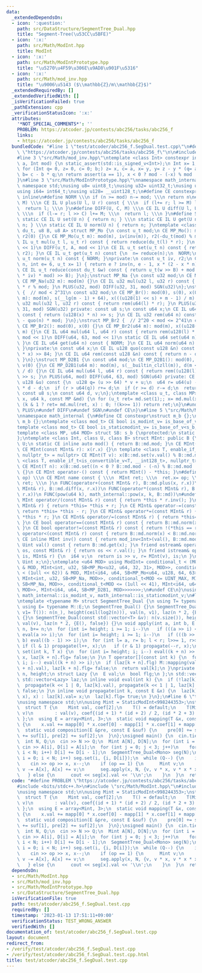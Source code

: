 ```yaml
---
data:
  _extendedDependsOn:
  - icon: ':question:'
    path: src/DataStructure/SegmentTree_Dual.hpp
    title: "Segment-Tree(\u53CC\u5BFE)"
  - icon: ':x:'
    path: src/Math/ModInt.hpp
    title: ModInt
  - icon: ':x:'
    path: src/Math/ModIntPrototype.hpp
    title: "\u5270\u4F59\u306E\u9AD8\u901F\u5316"
  - icon: ':x:'
    path: src/Math/mod_inv.hpp
    title: "\u9006\u5143 ($\\mathbb{Z}/m\\mathbb{Z}$)"
  _extendedRequiredBy: []
  _extendedVerifiedWith: []
  _isVerificationFailed: true
  _pathExtension: cpp
  _verificationStatusIcon: ':x:'
  attributes:
    '*NOT_SPECIAL_COMMENTS*': ''
    PROBLEM: https://atcoder.jp/contests/abc256/tasks/abc256_f
    links:
    - https://atcoder.jp/contests/abc256/tasks/abc256_f
  bundledCode: "#line 1 \"test/atcoder/abc256_f.SegDual.test.cpp\"\n#define PROBLEM\
    \ \"https://atcoder.jp/contests/abc256/tasks/abc256_f\"\n\n#include <bits/stdc++.h>\n\
    #line 3 \"src/Math/mod_inv.hpp\"\ntemplate <class Int> constexpr inline Int mod_inv(Int\
    \ a, Int mod) {\n static_assert(std::is_signed_v<Int>);\n Int x= 1, y= 0, b= mod;\n\
    \ for (Int q= 0, z= 0, c= 0; b;) z= x, c= a, x= y, y= z - y * (q= a / b), a= b,\
    \ b= c - b * q;\n return assert(a == 1), x < 0 ? mod - (-x) % mod : x % mod;\n\
    }\n#line 3 \"src/Math/ModIntPrototype.hpp\"\nnamespace math_internal {\nusing\
    \ namespace std;\nusing u8= uint8_t;\nusing u32= uint32_t;\nusing u64= uint64_t;\n\
    using i64= int64_t;\nusing u128= __uint128_t;\n#define CE constexpr\n#define IL\
    \ inline\n#define NORM \\\n if (n >= mod) n-= mod; \\\n return n\n#define PLUS(U,\
    \ M) \\\n CE IL U plus(U l, U r) const { \\\n  if (l+= r; l >= M) l-= M; \\\n\
    \  return l; \\\n }\n#define DIFF(U, C, M) \\\n CE IL U diff(U l, U r) const {\
    \ \\\n  if (l-= r; l >> C) l+= M; \\\n  return l; \\\n }\n#define SGN(U) \\\n\
    \ static CE IL U set(U n) { return n; } \\\n static CE IL U get(U n) { return\
    \ n; } \\\n static CE IL U norm(U n) { return n; }\ntemplate <class u_t, class\
    \ du_t, u8 B, u8 A> struct MP_Mo {\n const u_t mod;\n CE MP_Mo(): mod(0), iv(0),\
    \ r2(0) {}\n CE MP_Mo(u_t m): mod(m), iv(inv(m)), r2(-du_t(mod) % mod) {}\n CE\
    \ IL u_t mul(u_t l, u_t r) const { return reduce(du_t(l) * r); }\n PLUS(u_t, mod\
    \ << 1)\n DIFF(u_t, A, mod << 1)\n CE IL u_t set(u_t n) const { return mul(n,\
    \ r2); }\n CE IL u_t get(u_t n) const {\n  n= reduce(n);\n  NORM;\n }\n CE IL\
    \ u_t norm(u_t n) const { NORM; }\nprivate:\n const u_t iv, r2;\n CE u_t inv(u_t\
    \ n, int e= 6, u_t x= 1) { return e ? inv(n, e - 1, x * (2 - x * n)) : x; }\n\
    \ CE IL u_t reduce(const du_t &w) const { return u_t(w >> B) + mod - ((du_t(u_t(w)\
    \ * iv) * mod) >> B); }\n};\nstruct MP_Na {\n const u32 mod;\n CE MP_Na(): mod(0){};\n\
    \ CE MP_Na(u32 m): mod(m) {}\n CE IL u32 mul(u32 l, u32 r) const { return u64(l)\
    \ * r % mod; }\n PLUS(u32, mod) DIFF(u32, 31, mod) SGN(u32)\n};\nstruct MP_Br\
    \ {  // mod < 2^31\n const u32 mod;\n CE MP_Br(): mod(0), s(0), x(0) {}\n CE MP_Br(u32\
    \ m): mod(m), s(__lg(m - 1) + 64), x(((u128(1) << s) + m - 1) / m) {}\n CE IL\
    \ u32 mul(u32 l, u32 r) const { return rem(u64(l) * r); }\n PLUS(u32, mod) DIFF(u32,\
    \ 31, mod) SGN(u32) private: const u8 s;\n const u64 x;\n CE IL u64 quo(u64 n)\
    \ const { return (u128(x) * n) >> s; }\n CE IL u32 rem(u64 n) const { return n\
    \ - quo(n) * mod; }\n};\nstruct MP_Br2 {  // 2^20 < mod <= 2^41\n const u64 mod;\n\
    \ CE MP_Br2(): mod(0), x(0) {}\n CE MP_Br2(u64 m): mod(m), x((u128(1) << 84) /\
    \ m) {}\n CE IL u64 mul(u64 l, u64 r) const { return rem(u128(l) * r); }\n PLUS(u64,\
    \ mod << 1)\n DIFF(u64, 63, mod << 1)\n static CE IL u64 set(u64 n) { return n;\
    \ }\n CE IL u64 get(u64 n) const { NORM; }\n CE IL u64 norm(u64 n) const { NORM;\
    \ }\nprivate:\n const u64 x;\n CE IL u128 quo(const u128 &n) const { return (n\
    \ * x) >> 84; }\n CE IL u64 rem(const u128 &n) const { return n - quo(n) * mod;\
    \ }\n};\nstruct MP_D2B1 {\n const u64 mod;\n CE MP_D2B1(): mod(0), s(0), d(0),\
    \ v(0) {}\n CE MP_D2B1(u64 m): mod(m), s(__builtin_clzll(m)), d(m << s), v(u128(-1)\
    \ / d) {}\n CE IL u64 mul(u64 l, u64 r) const { return rem((u128(l) * r) << s)\
    \ >> s; }\n PLUS(u64, mod) DIFF(u64, 63, mod) SGN(u64) private: CE IL u64 rem(const\
    \ u128 &u) const {\n  u128 q= (u >> 64) * v + u;\n  u64 r= u64(u) - (q >> 64)\
    \ * d - d;\n  if (r > u64(q)) r+= d;\n  if (r >= d) r-= d;\n  return r;\n }\n\
    \ const u8 s;\n const u64 d, v;\n};\ntemplate <class u_t, class MP> CE u_t pow(u_t\
    \ x, u64 k, const MP &md) {\n for (u_t ret= md.set(1);; x= md.mul(x, x))\n  if\
    \ (k & 1 ? ret= md.mul(ret, x) : 0; !(k>>= 1)) return ret;\n}\n#undef NORM\n#undef\
    \ PLUS\n#undef DIFF\n#undef SGN\n#undef CE\n}\n#line 5 \"src/Math/ModInt.hpp\"\
    \nnamespace math_internal {\n#define CE constexpr\nstruct m_b {};\nstruct s_b:\
    \ m_b {};\ntemplate <class mod_t> CE bool is_modint_v= is_base_of_v<m_b, mod_t>;\n\
    template <class mod_t> CE bool is_staticmodint_v= is_base_of_v<s_b, mod_t>;\n\
    template <class MP, u64 MOD> struct SB: s_b {\nprotected:\n static CE MP md= MP(MOD);\n\
    };\ntemplate <class Int, class U, class B> struct MInt: public B {\n using Uint=\
    \ U;\n static CE inline auto mod() { return B::md.mod; }\n CE MInt(): x(0) {}\n\
    \ CE MInt(const MInt& r): x(r.x) {}\n template <class T, enable_if_t<is_modint_v<T>,\
    \ nullptr_t> = nullptr> CE MInt(T v): x(B::md.set(v.val() % B::md.mod)) {}\n template\
    \ <class T, enable_if_t<is_convertible_v<T, __int128_t>, nullptr_t> = nullptr>\
    \ CE MInt(T n): x(B::md.set((n < 0 ? B::md.mod - (-n) % B::md.mod : n % B::md.mod)))\
    \ {}\n CE MInt operator-() const { return MInt() - *this; }\n#define FUNC(name,\
    \ op) \\\n CE MInt name const { \\\n  MInt ret; \\\n  ret.x= op; \\\n  return\
    \ ret; \\\n }\n FUNC(operator+(const MInt& r), B::md.plus(x, r.x))\n FUNC(operator-(const\
    \ MInt& r), B::md.diff(x, r.x))\n FUNC(operator*(const MInt& r), B::md.mul(x,\
    \ r.x))\n FUNC(pow(u64 k), math_internal::pow(x, k, B::md))\n#undef FUNC\n CE\
    \ MInt operator/(const MInt& r) const { return *this * r.inv(); }\n CE MInt& operator+=(const\
    \ MInt& r) { return *this= *this + r; }\n CE MInt& operator-=(const MInt& r) {\
    \ return *this= *this - r; }\n CE MInt& operator*=(const MInt& r) { return *this=\
    \ *this * r; }\n CE MInt& operator/=(const MInt& r) { return *this= *this / r;\
    \ }\n CE bool operator==(const MInt& r) const { return B::md.norm(x) == B::md.norm(r.x);\
    \ }\n CE bool operator!=(const MInt& r) const { return !(*this == r); }\n CE bool\
    \ operator<(const MInt& r) const { return B::md.norm(x) < B::md.norm(r.x); }\n\
    \ CE inline MInt inv() const { return mod_inv<Int>(val(), B::md.mod); }\n CE inline\
    \ Uint val() const { return B::md.get(x); }\n friend ostream& operator<<(ostream&\
    \ os, const MInt& r) { return os << r.val(); }\n friend istream& operator>>(istream&\
    \ is, MInt& r) {\n  i64 v;\n  return is >> v, r= MInt(v), is;\n }\nprivate:\n\
    \ Uint x;\n};\ntemplate <u64 MOD> using ModInt= conditional_t < (MOD < (1 << 30))\
    \ & MOD, MInt<int, u32, SB<MP_Mo<u32, u64, 32, 31>, MOD>>, conditional_t<(MOD\
    \ < (1ull << 62)) & MOD, MInt<i64, u64, SB<MP_Mo<u64, u128, 64, 63>, MOD>>, conditional_t<MOD<INT_MAX,\
    \ MInt<int, u32, SB<MP_Na, MOD>>, conditional_t<MOD <= UINT_MAX, MInt<i64, u32,\
    \ SB<MP_Na, MOD>>, conditional_t<MOD <= (1ull << 41), MInt<i64, u64, SB<MP_Br2,\
    \ MOD>>, MInt<i64, u64, SB<MP_D2B1, MOD>>>>>>>;\n#undef CE\n}\nusing math_internal::ModInt,\
    \ math_internal::is_modint_v, math_internal::is_staticmodint_v;\n#line 3 \"src/DataStructure/SegmentTree_Dual.hpp\"\
    \ntemplate <typename M> struct SegmentTree_Dual {\n using T= typename M::T;\n\
    \ using E= typename M::E;\n SegmentTree_Dual() {}\n SegmentTree_Dual(int n_, T\
    \ v1= T()): n(n_), height(ceil(log2(n))), val(n, v1), laz(n * 2, {E(), false})\
    \ {}\n SegmentTree_Dual(const std::vector<T> &v): n(v.size()), height(ceil(log2(n))),\
    \ val(v), laz(n * 2, {E(), false}) {}\n void apply(int a, int b, E x) {\n  a+=\
    \ n, b+= n;\n  for (int i= height; i >= 1; i--)\n   if (((a >> i) << i) != a)\
    \ eval(a >> i);\n  for (int i= height; i >= 1; i--)\n   if (((b >> i) << i) !=\
    \ b) eval((b - 1) >> i);\n  for (int l= a, r= b; l < r; l>>= 1, r>>= 1) {\n  \
    \ if (l & 1) propagate(l++, x);\n   if (r & 1) propagate(--r, x);\n  }\n }\n void\
    \ set(int k, T x) {\n  for (int i= height; i; i--) eval((k + n) >> i);\n  val[k]=\
    \ x, laz[k + n].flg= false;\n }\n T operator[](const int k) {\n  for (int i= height;\
    \ i; i--) eval((k + n) >> i);\n  if (laz[k + n].flg) M::mapping(val[k], laz[k\
    \ + n].val), laz[k + n].flg= false;\n  return val[k];\n }\nprivate:\n const int\
    \ n, height;\n struct Lazy {\n  E val;\n  bool flg;\n };\n std::vector<T> val;\n\
    \ std::vector<Lazy> laz;\n inline void eval(int k) {\n  if (!laz[k].flg) return;\n\
    \  propagate(k << 1 | 0, laz[k].val), propagate(k << 1 | 1, laz[k].val);\n  laz[k].flg=\
    \ false;\n }\n inline void propagate(int k, const E &x) {\n  laz[k].flg ? (M::composition(laz[k].val,\
    \ x), x) : laz[k].val= x;\n  laz[k].flg= true;\n }\n};\n#line 6 \"test/atcoder/abc256_f.SegDual.test.cpp\"\
    \nusing namespace std;\n\nusing Mint = StaticModInt<998244353>;\nstruct Mono {\n\
    \  struct T {\n    Mint val, coef[2];\n    T() = default;\n    T(Mint id, Mint\
    \ v)\n        : val(v), coef{(id + 1) * (id + 2) / 2, (id * 2 + 3) / 2} {}\n \
    \ };\n  using E = array<Mint, 3>;\n  static void mapping(T &x, const E &mapp)\
    \ {\n    x.val += mapp[0] * x.coef[0] - mapp[1] * x.coef[1] + mapp[2];\n  }\n\
    \  static void composition(E &pre, const E &suf) {\n    pre[0] += suf[0], pre[1]\
    \ += suf[1], pre[2] += suf[2];\n  }\n};\nsigned main() {\n  cin.tie(0);\n  ios::sync_with_stdio(false);\n\
    \  int N, Q;\n  cin >> N >> Q;\n  Mint A[N], D[N];\n  for (int i = 0; i < N; i++)\
    \ cin >> A[i], D[i] = A[i];\n  for (int j = 0; j < 3; j++)\n    for (int i = 1;\
    \ i < N; i++) D[i] += D[i - 1];\n  SegmentTree_Dual<Mono> seg(N);\n  for (int\
    \ i = 0; i < N; i++) seg.set(i, {i, D[i]});\n  while (Q--) {\n    int op, x;\n\
    \    cin >> op >> x, x--;\n    if (op == 1) {\n      Mint v;\n      cin >> v,\
    \ v -= A[x], A[x] += v;\n      seg.apply(x, N, {v, v * x, v * x * x / 2});\n \
    \   } else {\n      cout << seg[x].val << '\\n';\n    }\n  }\n  return 0;\n}\n"
  code: "#define PROBLEM \"https://atcoder.jp/contests/abc256/tasks/abc256_f\"\n\n\
    #include <bits/stdc++.h>\n#include \"src/Math/ModInt.hpp\"\n#include \"src/DataStructure/SegmentTree_Dual.hpp\"\
    \nusing namespace std;\n\nusing Mint = StaticModInt<998244353>;\nstruct Mono {\n\
    \  struct T {\n    Mint val, coef[2];\n    T() = default;\n    T(Mint id, Mint\
    \ v)\n        : val(v), coef{(id + 1) * (id + 2) / 2, (id * 2 + 3) / 2} {}\n \
    \ };\n  using E = array<Mint, 3>;\n  static void mapping(T &x, const E &mapp)\
    \ {\n    x.val += mapp[0] * x.coef[0] - mapp[1] * x.coef[1] + mapp[2];\n  }\n\
    \  static void composition(E &pre, const E &suf) {\n    pre[0] += suf[0], pre[1]\
    \ += suf[1], pre[2] += suf[2];\n  }\n};\nsigned main() {\n  cin.tie(0);\n  ios::sync_with_stdio(false);\n\
    \  int N, Q;\n  cin >> N >> Q;\n  Mint A[N], D[N];\n  for (int i = 0; i < N; i++)\
    \ cin >> A[i], D[i] = A[i];\n  for (int j = 0; j < 3; j++)\n    for (int i = 1;\
    \ i < N; i++) D[i] += D[i - 1];\n  SegmentTree_Dual<Mono> seg(N);\n  for (int\
    \ i = 0; i < N; i++) seg.set(i, {i, D[i]});\n  while (Q--) {\n    int op, x;\n\
    \    cin >> op >> x, x--;\n    if (op == 1) {\n      Mint v;\n      cin >> v,\
    \ v -= A[x], A[x] += v;\n      seg.apply(x, N, {v, v * x, v * x * x / 2});\n \
    \   } else {\n      cout << seg[x].val << '\\n';\n    }\n  }\n  return 0;\n}"
  dependsOn:
  - src/Math/ModInt.hpp
  - src/Math/mod_inv.hpp
  - src/Math/ModIntPrototype.hpp
  - src/DataStructure/SegmentTree_Dual.hpp
  isVerificationFile: true
  path: test/atcoder/abc256_f.SegDual.test.cpp
  requiredBy: []
  timestamp: '2023-01-13 17:51:11+09:00'
  verificationStatus: TEST_WRONG_ANSWER
  verifiedWith: []
documentation_of: test/atcoder/abc256_f.SegDual.test.cpp
layout: document
redirect_from:
- /verify/test/atcoder/abc256_f.SegDual.test.cpp
- /verify/test/atcoder/abc256_f.SegDual.test.cpp.html
title: test/atcoder/abc256_f.SegDual.test.cpp
---
```

